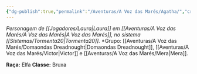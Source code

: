 ```yaml
---
{"dg-publish":true,"permalink":"/Aventuras/A Voz das Marés/Agatha/","created":"2025-10-13T17:42:11.039-03:00"}
---
```


*Personagem de [[Jogadores/Laura\|Laura]] em [[Aventuras/A Voz das Marés/A Voz das Marés\|A Voz das Marés]], no sistema [[Sistemas/Tormenta20\|Tormenta20]].*
*Grupo:  [[Aventuras/A Voz das Marés/Domaondas Dreadnought\|Domaondas Dreadnought]], [[Aventuras/A Voz das Marés/Victor\|Victor]] e [[Aventuras/A Voz das Marés/Mera\|Mera]].

**Raça:** Elfa
**Classe:** Bruxa
